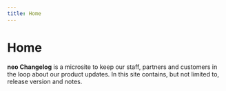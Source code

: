 ```yaml
---
title: Home
---
```


# Home
__neo Changelog__ is a microsite to keep our staff, partners and customers in the loop about our product updates. In this site contains, but not limited to, release version and notes. 
